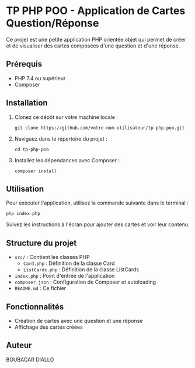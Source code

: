 # TP PHP POO - Application de Cartes Question/Réponse

Ce projet est une petite application PHP orientée objet qui permet de créer et de visualiser des cartes composées d'une question et d'une réponse.

## Prérequis

- PHP 7.4 ou supérieur
- Composer

## Installation

1. Clonez ce dépôt sur votre machine locale :
   ```
   git clone https://github.com/votre-nom-utilisateur/tp-php-poo.git
   ```

2. Naviguez dans le répertoire du projet :
   ```
   cd tp-php-poo
   ```

3. Installez les dépendances avec Composer :
   ```
   composer install
   ```

## Utilisation

Pour exécuter l'application, utilisez la commande suivante dans le terminal :

```
php index.php
```

Suivez les instructions à l'écran pour ajouter des cartes et voir leur contenu.

## Structure du projet

- `src/` : Contient les classes PHP
  - `Card.php` : Définition de la classe Card
  - `ListCards.php` : Définition de la classe ListCards
- `index.php` : Point d'entrée de l'application
- `composer.json` : Configuration de Composer et autoloading
- `README.md` : Ce fichier

## Fonctionnalités

- Création de cartes avec une question et une réponse
- Affichage des cartes créées

## Auteur

BOUBACAR  DIALLO

